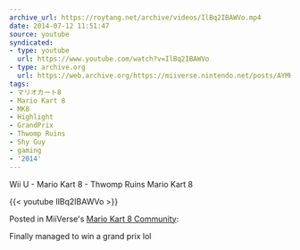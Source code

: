 ```yaml
---
archive_url: https://roytang.net/archive/videos/IlBq2IBAWVo.mp4
date: 2014-07-12 11:51:47
source: youtube
syndicated:
- type: youtube
  url: https://www.youtube.com/watch?v=IlBq2IBAWVo
- type: archive.org
  url: https://web.archive.org/https://miiverse.nintendo.net/posts/AYMHAAACAADRUqGHO2fznQ
tags:
- マリオカート8
- Mario Kart 8
- MK8
- Highlight
- GrandPrix
- Thwomp Ruins
- Shy Guy
- gaming
- '2014'
---
```


Wii U - Mario Kart 8 - Thwomp Ruins
Mario Kart 8

{{< youtube IlBq2IBAWVo >}}

Posted in MiiVerse's [Mario Kart 8 Community](https://archiverse.guide/game/14866558073268532646):

Finally managed to win a grand prix lol